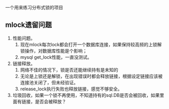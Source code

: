 一个用来练习分布式锁的项目

## mlock遗留问题
1. 性能问题。
    1. 现在mlock每次lock都会打开一个数据库连接，如果保持较高频的上锁解锁操作，对数据库性能是个影响；
    2. mysql get_lock性能，一直没测试。
2. 链接释放。
    1. 网络不佳的情况下，锁是否还能继续持有是未知的
    2. 无论是上锁还是解锁，在出现错误时都会释放链接，根据设定链接应该被连接池关闭了，但未经验证。
    3. release_lock执行失败也释放链接，感觉不够安全。
3. 垃圾回收，如果一个锁不再使用，不知道持有的sql.DB是否会被回收，如果里面有链接，是否会被释放？
